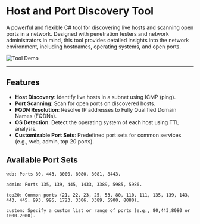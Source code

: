 # Host and Port Discovery Tool

A powerful and flexible C# tool for discovering live hosts and scanning open ports in a network. Designed with penetration testers and network administrators in mind, this tool provides detailed insights into the network environment, including hostnames, operating systems, and open ports.

![Tool Demo](https://via.placeholder.com/800x400.png?text=Tool+Demo+Placeholder) <!-- Replace with an actual screenshot or GIF -->

---

## Features

- **Host Discovery**: Identify live hosts in a subnet using ICMP (ping).
- **Port Scanning**: Scan for open ports on discovered hosts.
- **FQDN Resolution**: Resolve IP addresses to Fully Qualified Domain Names (FQDNs).
- **OS Detection**: Detect the operating system of each host using TTL analysis.
- **Customizable Port Sets**: Predefined port sets for common services (e.g., web, admin, top 20 ports).

## Available Port Sets

    web: Ports 80, 443, 3000, 8080, 8081, 8443.

    admin: Ports 135, 139, 445, 1433, 3389, 5985, 5986.

    top20: Common ports (21, 22, 23, 25, 53, 80, 110, 111, 135, 139, 143, 443, 445, 993, 995, 1723, 3306, 3389, 5900, 8080).

    custom: Specify a custom list or range of ports (e.g., 80,443,8080 or 1000-2000).

